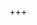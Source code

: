 <!--@h1([pkg.name])-->

<!--/@-->

<!--@pkg.description-->

<!--/@-->

<!--@license()-->
<!--/@-->

+++
